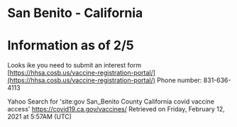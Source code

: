 # San Benito - California
# Information as of 2/5
Looks ike you need to submit an interest form [https://hhsa.cosb.us/vaccine-registration-portal/](https://hhsa.cosb.us/vaccine-registration-portal/)
Phone number: 831-636-4113 


Yahoo Search for 'site:gov San_Benito County California covid vaccine access'
https://covid19.ca.gov/vaccines/
Retrieved on Friday, February 12, 2021 at 5:57AM (UTC)